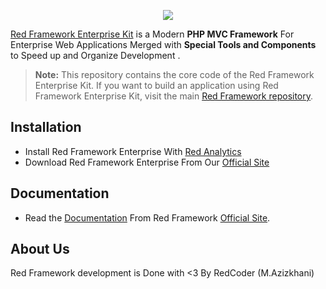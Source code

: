 <p align="center"><a href="http://redframework.ir" target="_blank">
    <img src="http://redframework.ir/public/Red/Images/Red_Framework_Logo_For_Header.png">
</a></p>

[Red Framework Enterprise Kit][1] is a Modern **PHP MVC Framework** For Enterprise Web Applications Merged with **Special Tools and Components** to Speed up and Organize Development .

> **Note:** This repository contains the core code of the Red Framework Enterprise Kit. If you want to build an application using Red Framework Enterprise Kit, visit the main [Red Framework repository](https://github.com/redframework/enterprise).


Installation
------------

* Install Red Framework Enterprise With [Red Analytics][2]
* Download Red Framework Enterprise From Our [Official Site][1]

Documentation
-------------

* Read the [Documentation][3] From Red Framework [Official Site][1].


About Us
--------

Red Framework development is Done with <3 By RedCoder (M.Azizkhani)

[1]: http://redframework.ir
[2]: http://redframework.ir/projects/red-analytics
[3]: http://redframework.ir/documentation/en/enterprise/master/document.html
